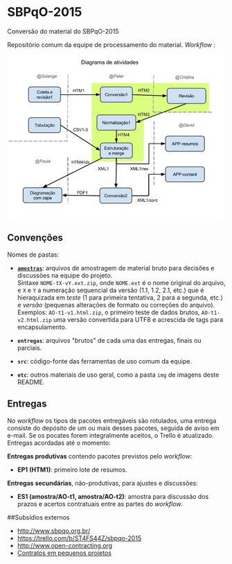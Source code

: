# SBPqO-2015
Conversão do material do SBPqO-2015

Repositório comum da equipe de processamento do material. *Workflow* :

![alt text](https://github.com/ppKrauss/SBPqO-2015/blob/master/etc/imgs/diagrama1-workflow.png "Logo Title Text 1")

## Convenções

Nomes de pastas:

* [**`amostras`**](./amostras): arquivos de amostragem de material bruto para decisões e discussões na equipe do projeto. <br/>Sintaxe `NOME-tX-vY.ext.zip`, onde `NOME.ext` é o nome original do arquivo, e `X` e `Y` a numeração sequencial da versão (1.1, 1.2, 2.1, etc.) que é hieraquizada em *teste* (1 para primeira tentativa, 2 para a segunda, etc.) e *versão* (pequenas alterações de formato ou correções do arquivo). Exemplos: `AO-t1-v1.html.zip`, o primeiro teste de dados brutos, `AO-t1-v2.html.zip` uma versão convertida para UTF8 e acrescida de tags para encapsulamento.

* **`entregas`**: arquivos "brutos" de cada uma das entregas, finais ou parciais. 

* **`src`**: código-fonte das ferramentas de uso comum da equipe.

* **`etc`**: outros materiais de uso geral, como a pasta `img` de imagens deste README.

## Entregas
No *workflow* os tipos de pacotes entregáveis são rotulados, uma entrega consiste do depósito de um ou mais desses pacotes, seguida de aviso em e-mail. Se os pocates forem integralmente aceitos, o Trello é atualizado. Entregas acordadas até o momento:

**Entregas produtivas** contendo pacotes previstos pelo *workflow*:

* **EP1 (HTM1)**: primeiro lote de resumos. 

**Entregas secundárias**, não-produtivas, para ajustes e discussões:
* **ES1 (amostra/AO-t1, amostra/AO-t2)**:  amostra para discussão dos prazos e acertos contratuais entre as partes do *workflow*. 

##Subsídios externos
* http://www.sbpqo.org.br/
* https://trello.com/b/ST4FS44Z/sbpqo-2015
* http://www.open-contracting.org
* [Contratos em pequenos projetos](http://www.xmlfusion.org/wiki-do-mei/Contratos)


